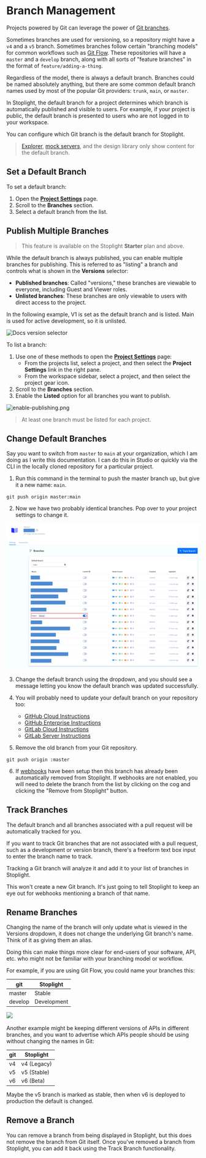 # Branch Management

Projects powered by Git can leverage the power of [Git branches](https://git-scm.com/book/en/v2/Git-Branching-Branches-in-a-Nutshell). 

Sometimes branches are used for versioning, so a repository might have a `v4` and a `v5` branch. Sometimes branches follow certain "branching models" for common workflows such as [Git Flow](https://www.atlassian.com/git/tutorials/comparing-workflows/gitflow-workflow). These repositories will have a `master` and a `develop` branch, along with all sorts of "feature branches" in the format of `feature/adding-a-thing`.

Regardless of the model, there is always a default branch. Branches could be named absolutely anything, but there are some common default branch names used by most of the popular Git providers: `trunk`, `main`, or `master`.

In Stoplight, the default branch for a project determines which branch is automatically published and visible to users. For example, if your project is public, the default branch is presented to users who are not logged in to your workspace.

You can configure which Git branch is the default branch for Stoplight. 

> [Explorer](../explorer/overview.md), [mock servers](../3.-design/setting-up-a-mock-server.md), and the design library only show content for the default branch.

## Set a Default Branch

To set a default branch: 

1. Open the [**Project Settings**](../7.-projects/project-settings.md) page.
2. Scroll to the **Branches** section.
3. Select a default branch from the list.

## Publish Multiple Branches

> This feature is available on the Stoplight **Starter** plan and above.

While the default branch is always published, you can enable multiple branches for publishing. This is referred to as "listing" a branch and controls what is shown in the **Versions** selector:

- **Published branches**: Called "versions," these branches are viewable to everyone, including Guest and Viewer roles.
- **Unlisted branches**: These branches are only viewable to users with direct access to the project.

In the following example, V1 is set as the default branch and is listed. Main is used for active development, so it is unlisted. 

<!--
focus: false
-->
![Docs version selector](https://stoplight.io/api/v1/projects/cHJqOjI/images/zvyy0PyuzZo)

To list a branch:

1. Use one of these methods to open the [**Project Settings**](../7.-projects/project-settings.md) page:
   * From the projects list, select a project, and then select the **Project Settings** link in the right pane.
   * From the workspace sidebar, select a project, and then select the project gear icon.
2. Scroll to the **Branches** section.
3. Enable the **Listed** option for all branches you want to publish.

![enable-publishing.png](https://stoplight.io/api/v1/projects/cHJqOjI/images/2MAGMBtsU7E)

> At least one branch must be listed for each project.

## Change Default Branches

Say you want to switch from `master` to `main` at your organization, which I am doing as I write this documentation. I can do this in Studio or quickly via the CLI in the locally cloned repository for a particular project.

1. Run this command in the terminal to push the master branch up, but give it a new name: `main`.

```shell
git push origin master:main
```

2. Now we have two probably identical branches. Pop over to your project settings to change it.

![Under Project Settings the Branches section has a Default Branch dropdown](../assets/images/branches-overview.png)

3. Change the default branch using the dropdown, and you should see a message letting you know the default branch was updated successfully.

4. You will probably need to update your default branch on your repository too:

   - [GitHub Cloud Instructions](https://docs.github.com/en/github/administering-a-repository/setting-the-default-branch)
   - [GitHub Enterprise Instructions](https://docs.github.com/en/enterprise/2.21/user/github/administering-a-repository/setting-the-default-branch)
   - [GitLab Cloud Instructions](https://docs.gitlab.com/ee/user/project/repository/branches/)<!-- markdown-link-check-disable -->
   - [GitLab Server Instructions](https://docs.gitlab.com/ee/user/project/repository/branches/#default-branch)<!-- markdown-link-check-enable -->

5. Remove the old branch from your Git repository.

```shell
git push origin :master
```

6. If [webhooks](./g.automating-publishing.md) have been setup then this branch has already been automatically removed from Stoplight. If webhooks are not enabled, you will need to delete the branch from the list by clicking on the cog and clicking the "Remove from Stoplight" button.

## Track Branches

The default branch and all branches associated with a pull request will be automatically tracked for you.

If you want to track Git branches that are not associated with a pull request, such as a development or version branch, there's a freeform text box input to enter the branch name to track.

Tracking a Git branch will analyze it and add it to your list of branches in Stoplight.

This won't create a new Git branch. It's just going to tell Stoplight to keep an eye out for webhooks mentioning a branch of that name.

## Rename Branches

Changing the name of the branch will only update what is viewed in the Versions dropdown, it does not change the underlying Git branch's name. Think of it as giving them an alias. 

Doing this can make things more clear for end-users of your software, API, etc. who might not be familiar with your branching model or workflow.

For example, if you are using Git Flow, you could name your branches this:

| git     | Stoplight   |
| ------- | ----------- |
| master  | Stable      |
| develop | Development |

![](../assets/images/edit-branch.png)

Another example might be keeping different versions of APIs in different branches, and you want to advertise which APIs people should be using without changing the names in Git:

| git | Stoplight   |
| --- | ----------- |
| v4  | v4 (Legacy) |
| v5  | v5 (Stable) |
| v6  | v6 (Beta)   |

Maybe the v5 branch is marked as stable, then when v6 is deployed to production the default is changed.

## Remove a Branch

You can remove a branch from being displayed in Stoplight, but this does not remove the branch from Git itself. Once you've removed a branch from Stoplight, you can add it back using the Track Branch functionality.

